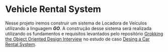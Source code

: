<h1>Vehicle Rental System</h1>
Nesse projeto iremos construir um sistema de Locadora de Veículos utilizando a linguagem <i><b>GO</b></i>. A construção desse sistema será realizada utilizando os fundamentos e requisitos levantados pelo repositório <a href="https://github.com/tssovi/grokking-the-object-oriented-design-interview" target="_blank">Grokking the Object Oriented Design Interview</a> no estudo de caso <a href="https://github.com/tssovi/grokking-the-object-oriented-design-interview/blob/master/object-oriented-design-case-studies/design-a-car-rental-system.md" target="_blank">Desing a Car Rental System</a>.